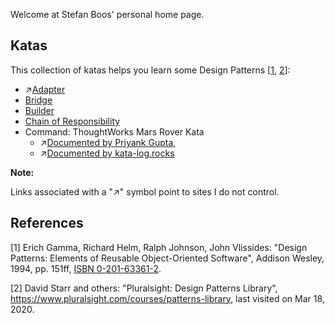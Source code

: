﻿Welcome at Stefan Boos' personal home page.

## Katas

This collection of katas helps you learn some Design Patterns [[1](#ref-1), [2](#ref-2)]:

- ↗️[Adapter](https://www.codewars.com/kata/5792e2e93467db66a000009f)
- [Bridge](https://github.com/wonderbird/kata-gof-pattern-bridge-logger)
- [Builder](https://github.com/wonderbird/kata-gof-builder-pattern-shop-order-completion)
- [Chain of Responsibility](https://github.com/wonderbird/kata-gof-chain-of-responsibility-pokerhands)
- Command: ThoughtWorks Mars Rover Kata
  - ↗️[Documented by Priyank Gupta](https://github.com/priyaaank/MarsRover/blob/master/README.md),
  - ↗️[Documented by kata-log.rocks](https://kata-log.rocks/mars-rover-kata)

**Note:**

Links associated with a "↗️" symbol point to sites I do not control.

## References

<a name="ref-1">[1]</a> Erich Gamma, Richard Helm, Ralph Johnson, John Vlissides: "Design Patterns: Elements of Reusable Object-Oriented Software", Addison Wesley, 1994, pp. 151ff, [ISBN 0-201-63361-2](https://en.wikipedia.org/wiki/Special:BookSources/0-201-63361-2).

<a name="ref-2">[2]</a> David Starr and others: "Pluralsight: Design Patterns Library", https://www.pluralsight.com/courses/patterns-library, last visited on Mar 18, 2020.
